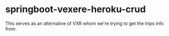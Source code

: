 # springboot-vexere-heroku-crud

This serves as an alternative of VXR whom we're trying to get the trips info from. 
